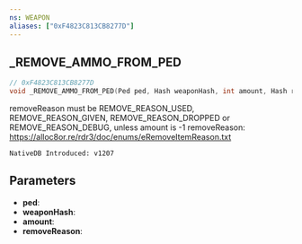 ```yaml
---
ns: WEAPON
aliases: ["0xF4823C813CB8277D"]
---
```

## _REMOVE_AMMO_FROM_PED

```c
// 0xF4823C813CB8277D
void _REMOVE_AMMO_FROM_PED(Ped ped, Hash weaponHash, int amount, Hash removeReason);
```

removeReason must be REMOVE_REASON_USED, REMOVE_REASON_GIVEN, REMOVE_REASON_DROPPED or REMOVE_REASON_DEBUG, unless amount is -1
removeReason: https://alloc8or.re/rdr3/doc/enums/eRemoveItemReason.txt

```
NativeDB Introduced: v1207
```

## Parameters
* **ped**:
* **weaponHash**:
* **amount**:
* **removeReason**:
